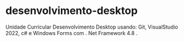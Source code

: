 # desenvolvimento-desktop
Unidade Curricular Desenvolvimento Desktop usando: Git, VisualStudio 2022, c# e Windows Forms com . Net Framework 4.8 .

